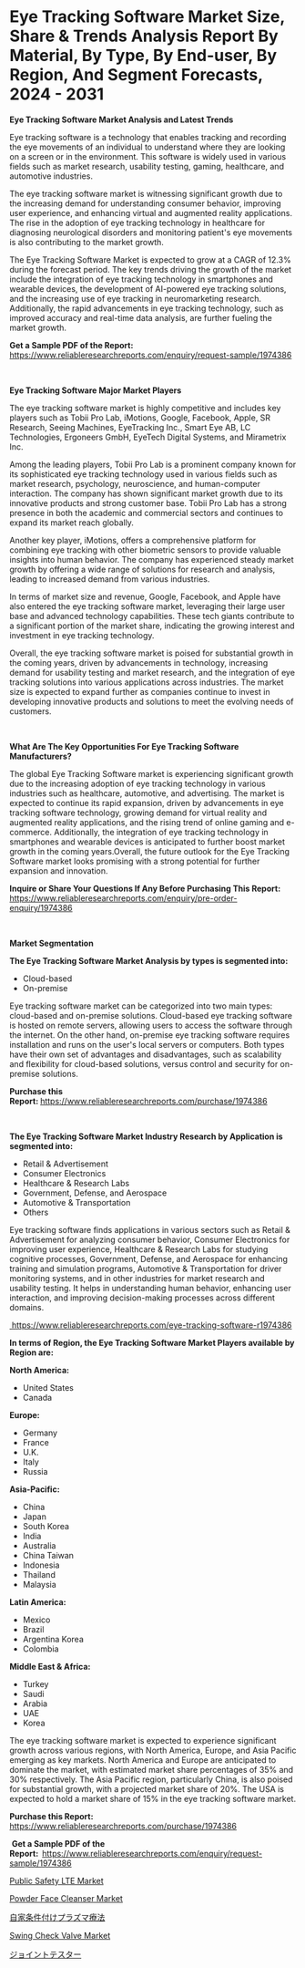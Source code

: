 <p><h1>Eye Tracking Software Market Size, Share & Trends Analysis Report By Material, By Type, By End-user, By Region, And Segment Forecasts, 2024 - 2031</h1></p><p><strong>Eye Tracking Software Market Analysis and Latest Trends</strong></p>
<p><p>Eye tracking software is a technology that enables tracking and recording the eye movements of an individual to understand where they are looking on a screen or in the environment. This software is widely used in various fields such as market research, usability testing, gaming, healthcare, and automotive industries.</p><p>The eye tracking software market is witnessing significant growth due to the increasing demand for understanding consumer behavior, improving user experience, and enhancing virtual and augmented reality applications. The rise in the adoption of eye tracking technology in healthcare for diagnosing neurological disorders and monitoring patient's eye movements is also contributing to the market growth.</p><p>The Eye Tracking Software Market is expected to grow at a CAGR of 12.3% during the forecast period. The key trends driving the growth of the market include the integration of eye tracking technology in smartphones and wearable devices, the development of AI-powered eye tracking solutions, and the increasing use of eye tracking in neuromarketing research. Additionally, the rapid advancements in eye tracking technology, such as improved accuracy and real-time data analysis, are further fueling the market growth.</p></p>
<p><strong>Get a Sample PDF of the Report:&nbsp;</strong> <a href="https://www.reliableresearchreports.com/enquiry/request-sample/1974386">https://www.reliableresearchreports.com/enquiry/request-sample/1974386</a></p>
<p>&nbsp;</p>
<p><strong>Eye Tracking Software Major Market Players</strong></p>
<p><p>The eye tracking software market is highly competitive and includes key players such as Tobii Pro Lab, iMotions, Google, Facebook, Apple, SR Research, Seeing Machines, EyeTracking Inc., Smart Eye AB, LC Technologies, Ergoneers GmbH, EyeTech Digital Systems, and Mirametrix Inc.</p><p>Among the leading players, Tobii Pro Lab is a prominent company known for its sophisticated eye tracking technology used in various fields such as market research, psychology, neuroscience, and human-computer interaction. The company has shown significant market growth due to its innovative products and strong customer base. Tobii Pro Lab has a strong presence in both the academic and commercial sectors and continues to expand its market reach globally.</p><p>Another key player, iMotions, offers a comprehensive platform for combining eye tracking with other biometric sensors to provide valuable insights into human behavior. The company has experienced steady market growth by offering a wide range of solutions for research and analysis, leading to increased demand from various industries.</p><p>In terms of market size and revenue, Google, Facebook, and Apple have also entered the eye tracking software market, leveraging their large user base and advanced technology capabilities. These tech giants contribute to a significant portion of the market share, indicating the growing interest and investment in eye tracking technology.</p><p>Overall, the eye tracking software market is poised for substantial growth in the coming years, driven by advancements in technology, increasing demand for usability testing and market research, and the integration of eye tracking solutions into various applications across industries. The market size is expected to expand further as companies continue to invest in developing innovative products and solutions to meet the evolving needs of customers.</p></p>
<p>&nbsp;</p>
<p><strong>What Are The Key Opportunities For Eye Tracking Software Manufacturers?</strong></p>
<p><p>The global Eye Tracking Software market is experiencing significant growth due to the increasing adoption of eye tracking technology in various industries such as healthcare, automotive, and advertising. The market is expected to continue its rapid expansion, driven by advancements in eye tracking software technology, growing demand for virtual reality and augmented reality applications, and the rising trend of online gaming and e-commerce. Additionally, the integration of eye tracking technology in smartphones and wearable devices is anticipated to further boost market growth in the coming years.Overall, the future outlook for the Eye Tracking Software market looks promising with a strong potential for further expansion and innovation.</p></p>
<p><strong>Inquire or Share Your Questions If Any Before Purchasing This Report:</strong> <a href="https://www.reliableresearchreports.com/enquiry/pre-order-enquiry/1974386">https://www.reliableresearchreports.com/enquiry/pre-order-enquiry/1974386</a></p>
<p>&nbsp;</p>
<p><strong>Market Segmentation</strong></p>
<p><strong>The Eye Tracking Software Market Analysis by types is segmented into:</strong></p>
<p><ul><li>Cloud-based</li><li>On-premise</li></ul></p>
<p><p>Eye tracking software market can be categorized into two main types: cloud-based and on-premise solutions. Cloud-based eye tracking software is hosted on remote servers, allowing users to access the software through the internet. On the other hand, on-premise eye tracking software requires installation and runs on the user's local servers or computers. Both types have their own set of advantages and disadvantages, such as scalability and flexibility for cloud-based solutions, versus control and security for on-premise solutions.</p></p>
<p><strong>Purchase this Report:&nbsp;</strong><a href="https://www.reliableresearchreports.com/purchase/1974386">https://www.reliableresearchreports.com/purchase/1974386</a></p>
<p>&nbsp;</p>
<p><strong>The Eye Tracking Software Market Industry Research by Application is segmented into:</strong></p>
<p><ul><li>Retail & Advertisement</li><li>Consumer Electronics</li><li>Healthcare & Research Labs</li><li>Government, Defense, and Aerospace</li><li>Automotive & Transportation</li><li>Others</li></ul></p>
<p><p>Eye tracking software finds applications in various sectors such as Retail & Advertisement for analyzing consumer behavior, Consumer Electronics for improving user experience, Healthcare & Research Labs for studying cognitive processes, Government, Defense, and Aerospace for enhancing training and simulation programs, Automotive & Transportation for driver monitoring systems, and in other industries for market research and usability testing. It helps in understanding human behavior, enhancing user interaction, and improving decision-making processes across different domains.</p></p>
<p><a href="https://www.reliableresearchreports.com/eye-tracking-software-r1974386">&nbsp;https://www.reliableresearchreports.com/eye-tracking-software-r1974386</a></p>
<p><strong>In terms of Region, the Eye Tracking Software Market Players available by Region are:</strong></p>
<p>
    <p> <strong> North America: </strong>
        <ul>
            <li>United States</li>
            <li>Canada</li>
        </ul>
        </p> 
    <p> <strong> Europe: </strong>
        <ul>
            <li>Germany</li>
            <li>France</li>
            <li>U.K.</li>
            <li>Italy</li>
            <li>Russia</li>
        </ul>
        </p> 
    <p> <strong> Asia-Pacific: </strong>
        <ul>
            <li>China</li>
            <li>Japan</li>
            <li>South Korea</li>
            <li>India</li>
            <li>Australia</li>
            <li>China Taiwan</li>
            <li>Indonesia</li>
            <li>Thailand</li>
            <li>Malaysia</li>
        </ul>
        </p> 
    <p> <strong> Latin America: </strong>
        <ul>
            <li>Mexico</li>
            <li>Brazil</li>
            <li>Argentina Korea</li>
            <li>Colombia</li>
        </ul>
        </p> 
    <p> <strong> Middle East & Africa: </strong>
        <ul>
            <li>Turkey</li>
            <li>Saudi</li>
            <li>Arabia</li>
            <li>UAE</li>
            <li>Korea</li>
        </ul>
    </p>
    </p>
<p><p>The eye tracking software market is expected to experience significant growth across various regions, with North America, Europe, and Asia Pacific emerging as key markets. North America and Europe are anticipated to dominate the market, with estimated market share percentages of 35% and 30% respectively. The Asia Pacific region, particularly China, is also poised for substantial growth, with a projected market share of 20%. The USA is expected to hold a market share of 15% in the eye tracking software market.</p></p>
<p><strong>Purchase this Report: </strong><a href="https://www.reliableresearchreports.com/purchase/1974386">https://www.reliableresearchreports.com/purchase/1974386</a></p>
<p>&nbsp;<strong>Get a Sample PDF of the Report:&nbsp;&nbsp;</strong><a href="https://www.reliableresearchreports.com/enquiry/request-sample/1974386">https://www.reliableresearchreports.com/enquiry/request-sample/1974386</a></p>
<p><strong></strong></p>
<p><p><a href="https://www.linkedin.com/pulse/public-safety-lte-market-trends-analysis-forecasted-0raxe?trackingId=EVIuFimOyrfLRWf86iJZHQ%3D%3D">Public Safety LTE Market</a></p><p><a href="https://issuu.com/reportprime-2/docs/powder-face-cleanser-market-size-2030.pptx">Powder Face Cleanser Market</a></p><p><a href="https://github.com/RudyBoyer2017/Market-Research-Report-List-1/blob/main/740231323812.md">自家条件付けプラズマ療法</a></p><p><a href="https://www.linkedin.com/pulse/swing-check-valve-market-insight-trends-growth-forecasted-i09rc?trackingId=fSNqn0RQSoNns9aV83cL2A%3D%3D">Swing Check Valve Market</a></p><p><a href="https://github.com/joaejkdzgyljvo6/Market-Research-Report-List-2/blob/main/525809123813.md">ジョイントテスター</a></p></p>